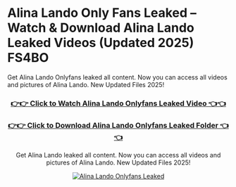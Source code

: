 # Alina Lando Only Fans Leaked – Watch & Download Alina Lando Leaked Videos (Updated 2025) FS4BO

Get Alina Lando Onlyfans leaked all content. Now you can access all videos and pictures of Alina Lando. New Updated Files 2025!  
<div align="center">
  
### [👉👉 Click to Watch Alina Lando Onlyfans Leaked Video 👈👈](https://links2leaks.com?utm_source=alinalando&utm_medium=gitshort)  
### [👉👉 Click to Download Alina Lando Onlyfans Leaked Folder 👈👈](https://links2leaks.com?utm_source=alinalando&utm_medium=gitshort)  

Get Alina Lando leaked all content. Now you can access all videos and pictures of Alina Lando. New Updated Files 2025!  

[![Alina Lando Onlyfans Leaked](https://i.ibb.co/93hzkbrt/l2l.gif)](https://links2leaks.com?utm_source=alinalando&utm_medium=gitshort)  

</div>
